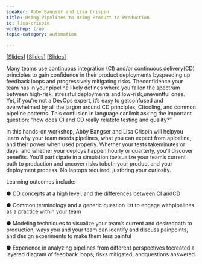 ```yaml
---
speaker: Abby​ ​Bangser​ ​and​ ​Lisa​ ​Crispin
title: Using Pipelines to Bring Product to Production
id: lisa-crispin
workshop: true
topic-category: automation

---
```


<a href="http://europeantestingconference.eu/slides18/CrispinBangser1.pdf">[Slides]</a>
<a href="http://europeantestingconference.eu/slides18/CrispinBangser2.pdf">[Slides]</a>
<a href="http://europeantestingconference.eu/slides18/CrispinBangser3.pdf">[Slides]</a>

Many​ ​teams​ ​use​ ​continuous​ ​integration​ ​(CI)​ ​and/or​ ​continuous​ ​delivery​ ​(CD)​ ​principles​ ​to​ ​gain confidence​ ​in​ ​their​ ​product​ ​deployments​ ​by​ ​speeding​ ​up​ ​feedback​ ​loops​ ​and​ ​progressively mitigating​ ​risks.​ ​The​ ​confidence​ ​your​ ​team​ ​has​ ​in​ ​your​ ​pipeline​ ​likely​ ​defines​ ​where​ ​you​ ​fall​ ​on the​ ​spectrum​ ​between​ ​high-risk,​ ​stressful​ ​deployments​ ​and​ ​low-risk,​ ​uneventful​ ​ones.​ ​​ ​Yet,​ ​if you’re​ ​not​ ​a​ ​DevOps​ ​expert,​ ​it’s​ ​easy​ ​to​ ​get​ ​confused​ ​and​ ​overwhelmed​ ​by​ ​all​ ​the​ ​jargon​ ​around CD​ ​principles,​ ​CI​ ​tooling,​ ​and​ ​common​ ​pipeline​ ​patterns.​ ​This​ ​confusion​ ​in​ ​language​ ​can​ ​limit asking​ ​the​ ​important​ ​question:​ ​“how​ ​does​ ​CI​ ​and​ ​CD​ ​really​ ​relate​ ​to​ ​testing​ ​and​ ​quality?”

In​ ​this​ ​hands-on​ ​workshop,​ ​Abby​ ​Bangser​ ​and​ ​Lisa​ ​Crispin​ ​will​ ​help​ ​you​ ​learn​ ​why​ ​your​ ​team needs​ ​pipelines,​ ​what​ ​you​ ​can​ ​expect​ ​from​ ​a​ ​pipeline,​ ​and​ ​their​ ​power​ ​when​ ​used​ ​properly. Whether​ ​your​ ​tests​ ​take​ ​minutes​ ​or​ ​days,​ ​and​ ​whether​ ​your​ ​deploys​ ​happen​ ​hourly​ ​or​ ​quarterly, you’ll​ ​discover​ ​benefits.​ ​You’ll​ ​participate​ ​in​ ​a​ ​simulation​ ​to​ ​visualize​ ​your​ ​team’s​ ​current​ ​path​ ​to production​ ​and​ ​uncover​ ​risks​ ​to​ ​both​ ​your​ ​product​ ​and​ ​your​ ​deployment​ ​process.​ ​No​ ​laptops required,​ ​just​ ​bring​ ​your​ ​curiosity.

Learning​ ​outcomes​ ​include:

● CD​ ​concepts​ ​at​ ​a​ ​high​ ​level,​ ​and​ ​the​ ​differences​ ​between​ ​CI​ ​and​ ​CD

● Common​ ​terminology​ ​and​ ​a​ ​generic​ ​question​ ​list​ ​to​ ​engage​ ​with​ ​pipelines​ ​as​ ​a​ ​practice within​ ​your​ ​team

● Modeling​ ​techniques​ ​to​ ​visualize​ ​your​ ​team’s​ ​current​ ​and​ ​desired​ ​path​ ​to​ ​production, ways​ ​you​ ​and​ ​your​ ​team​ ​can​ ​identify​ ​and​ ​discuss​ ​pain​ ​points,​ ​and​ ​design​ ​experiments​ ​to make​ ​them​ ​less​ ​painful

● Experience​ ​in​ ​analyzing​ ​pipelines​ ​from​ ​different​ ​perspectives​ ​to​ ​created​ ​a​ ​layered diagram​ ​of​ ​feedback​ ​loops,​ ​risks​ ​mitigated,​ ​and​ ​questions​ ​answered.
